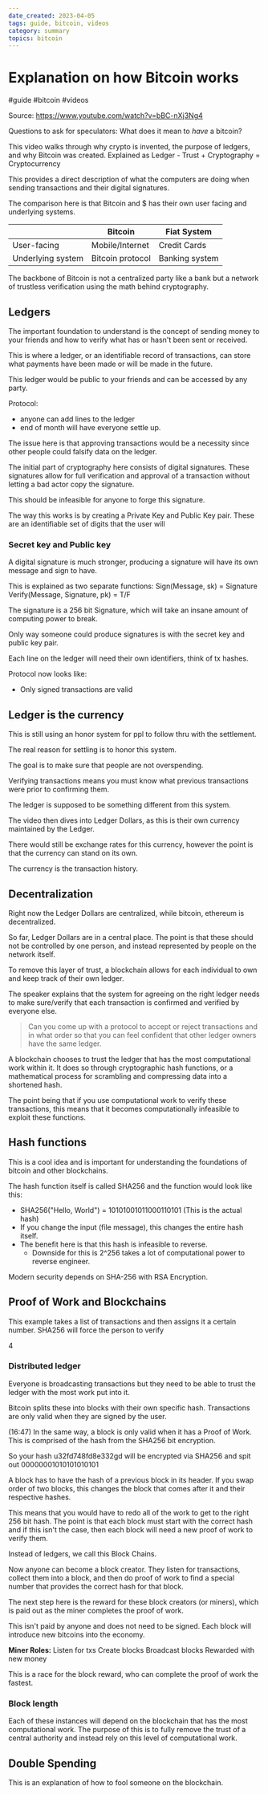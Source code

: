 ```yaml
---
date_created: 2023-04-05
tags: guide, bitcoin, videos
category: summary
topics: bitcoin
---
```

# Explanation on how Bitcoin works
#guide #bitcoin #videos 

Source: https://www.youtube.com/watch?v=bBC-nXj3Ng4

Questions to ask for speculators:
What does it mean to *have* a bitcoin?

This video walks through why crypto is invented, the purpose of ledgers, and why Bitcoin was created.
Explained as Ledger - Trust + Cryptography = Cryptocurrency

This provides a direct description of what the computers are doing when sending transactions and their digital signatures.

The comparison here is that Bitcoin and $ has their own user facing and underlying systems.

|                   | Bitcoin          | Fiat System    |
| ----------------- | ---------------- | -------------- |
| User-facing       | Mobile/Internet  | Credit Cards   |
| Underlying system | Bitcoin protocol | Banking system |

The backbone of Bitcoin is not a centralized party like a bank but a network of trustless verification using the math behind cryptography. 

## Ledgers

The important foundation to understand is the concept of sending money to your friends and how to verify what has or hasn't been sent or received.

This is where a ledger, or an identifiable record of transactions, can store what payments have been made or will be made in the future.

This ledger would be public to your friends and can be accessed by any party.

Protocol:
- anyone can add lines to the ledger
- end of month will have everyone settle up.

The issue here is that approving transactions would be a necessity since other people could falsify data on the ledger.

The initial part of cryptography here consists of digital signatures. These signatures allow for full verification and approval of a transaction without letting a bad actor copy the signature.

This should be infeasible for anyone to forge this signature.

The way this works is by creating a Private Key and Public Key pair. These are an identifiable set of digits that the user will 

### Secret key and Public key

A digital signature is much stronger, producing a signature will have its own message and sign to have.

This is explained as two separate functions:
Sign(Message, sk) = Signature
Verify(Message, Signature, pk) = T/F

The signature is a 256 bit Signature, which will take an insane amount of computing power to break.

Only way someone could produce signatures is with the secret key and public key pair.

Each line on the ledger will need their own identifiers, think of tx hashes.

Protocol now looks like:
- Only signed transactions are valid

## Ledger is the currency

This is still using an honor system for ppl to follow thru with the settlement.

The real reason for settling is to honor this system.

The goal is to make sure that people are not overspending.

Verifying transactions means you must know what previous transactions were prior to confirming them.

The ledger is supposed to be something different from this system.

The video then dives into Ledger Dollars, as this is their own currency maintained by the Ledger.

There would still be exchange rates for this currency, however the point is that the currency can stand on its own.

The currency is the transaction history.

## Decentralization

Right now the Ledger Dollars are centralized, while bitcoin, ethereum is decentralized.

So far, Ledger Dollars are in a central place.
The point is that these should not be controlled by one person, and instead represented by people on the network itself.

To remove this layer of trust, a blockchain allows for each individual to own and keep track of their own ledger.

The speaker explains that the system for agreeing on the right ledger needs to make sure/verify that each transaction is confirmed and verified by everyone else.

> Can you come up with a protocol to accept or reject transactions and in what order so that you can feel confident that other ledger owners have the same ledger.

A blockchain chooses to trust the ledger that has the most computational work within it. It does so through cryptographic hash functions, or a mathematical process for scrambling and compressing data into a shortened hash.

The point being that if you use computational work to verify these transactions, this means that it becomes computationally infeasible to exploit these functions.

## Hash functions

This is a cool idea and is important for understanding the foundations of bitcoin and other blockchains.

The hash function itself is called SHA256 and the function would look like this:
- SHA256("Hello, World") = 10101001011000110101 (This is the actual hash)
- If you change the input (file message), this changes the entire hash itself.
- The benefit here is that this hash is infeasible to reverse.
	- Downside for this is 2^256 takes a lot of computational power to reverse engineer.

Modern security depends on SHA-256 with RSA Encryption.

## Proof of Work and Blockchains

This example takes a list of transactions and then assigns it a certain number. SHA256 will force the person to verify

4

### Distributed ledger

Everyone is broadcasting transactions but they need to be able to trust the ledger with the most work put into it.

Bitcoin splits these into blocks with their own specific hash. Transactions are only valid when they are signed by the user.

(16:47) In the same way, a block is only valid when it has a Proof of Work. This is comprised of the hash from the SHA256 bit encryption.

So your hash u32fd748fd8e332gd will be encrypted via SHA256 and spit out 00000001010101010101

A block has to have the hash of a previous block in its header. If you swap order of two blocks, this changes the block that comes after it and their respective hashes. 

This means that you would have to redo all of the work to get to the right 256 bit hash. The point is that each block must start with the correct hash and if this isn't the case, then each block will need a new proof of work to verify them.

Instead of ledgers, we call this Block Chains.

Now anyone can become a block creator. They listen for transactions, collect them into a block, and then do proof of work to find a special number that provides the correct hash for that block.

The next step here is the reward for these block creators (or miners), which is paid out as the miner completes the proof of work.

This isn't paid by anyone and does not need to be signed. Each block will introduce new bitcoins into the economy.

**Miner Roles:**
Listen for txs
Create blocks
Broadcast blocks
Rewarded with new money

This is a race for the block reward, who can complete the proof of work the fastest.

### Block length

Each of these instances will depend on the blockchain that has the most computational work. The purpose of this is to fully remove the trust of a central authority and instead rely on this level of computational work. 

## Double Spending

This is an explanation of how to fool someone on the blockchain. 












